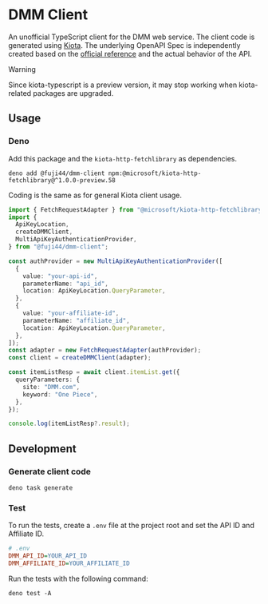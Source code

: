 # DMM Client

An unofficial TypeScript client for the DMM web service. The client code is generated using [Kiota](https://github.com/microsoft/kiota). The underlying OpenAPI Spec is independently created based on the [official reference](https://affiliate.dmm.com/api/) and the actual behavior of the API.

> [!WARNING]
> Since kiota-typescript is a preview version, it may stop working when kiota-related packages are upgraded.

## Usage

### Deno

Add this package and the `kiota-http-fetchlibrary` as dependencies.

```shell
deno add @fuji44/dmm-client npm:@microsoft/kiota-http-fetchlibrary@^1.0.0-preview.58
```

Coding is the same as for general Kiota client usage.

```ts
import { FetchRequestAdapter } from "@microsoft/kiota-http-fetchlibrary";
import {
  ApiKeyLocation,
  createDMMClient,
  MultiApiKeyAuthenticationProvider,
} from "@fuji44/dmm-client";

const authProvider = new MultiApiKeyAuthenticationProvider([
  {
    value: "your-api-id",
    parameterName: "api_id",
    location: ApiKeyLocation.QueryParameter,
  },
  {
    value: "your-affiliate-id",
    parameterName: "affiliate_id",
    location: ApiKeyLocation.QueryParameter,
  },
]);
const adapter = new FetchRequestAdapter(authProvider);
const client = createDMMClient(adapter);

const itemListResp = await client.itemList.get({
  queryParameters: {
    site: "DMM.com",
    keyword: "One Piece",
  },
});

console.log(itemListResp?.result);
```

## Development

### Generate client code

```shell
deno task generate
```

### Test

To run the tests, create a `.env` file at the project root and set the API ID and Affiliate ID.

```ini
# .env
DMM_API_ID=YOUR_API_ID
DMM_AFFILIATE_ID=YOUR_AFFILIATE_ID
```

Run the tests with the following command:

```shell
deno test -A
```
